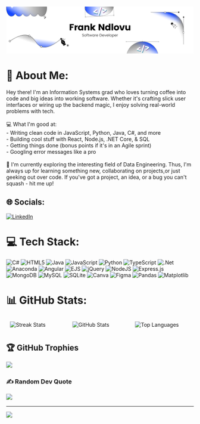 ![Banner](./Frank_Github_Banner.png)

# 📢  About Me:
Hey there! I'm an Information Systems grad who loves turning coffee into code and big ideas into working software. Whether it's crafting slick user interfaces or wiring up the backend magic, I enjoy solving real-world problems with tech. <br/>
<br/>
💻 What I'm good at:<br/>
    - Writing clean code in JavaScript, Python, Java, C#, and more<br/>
    - Building cool stuff with React, Node.js, .NET Core, & SQL<br/>
    - Getting things done (bonus points if it's in an Agile sprint)<br/>
    - Googling error messages like a pro<br/>
<br/>
🔗 I'm currently exploring the interesting field of Data Engineering. Thus, I'm always up for learning something new, collaborating on projects,or just geeking out over code. If you've got a project, an idea, or a bug you can't squash - hit me up! 
 
## 🌐 Socials:
[![LinkedIn](https://img.shields.io/badge/LinkedIn-%230077B5.svg?logo=linkedin&logoColor=white)](www.linkedin.com/in/frank-ndlovu-9837a8278) 

# 💻 Tech Stack:
![C#](https://img.shields.io/badge/c%23-%23239120.svg?style=for-the-badge&logo=csharp&logoColor=white) ![HTML5](https://img.shields.io/badge/html5-%23E34F26.svg?style=for-the-badge&logo=html5&logoColor=white) ![Java](https://img.shields.io/badge/java-%23ED8B00.svg?style=for-the-badge&logo=openjdk&logoColor=white) ![JavaScript](https://img.shields.io/badge/javascript-%23323330.svg?style=for-the-badge&logo=javascript&logoColor=%23F7DF1E) ![Python](https://img.shields.io/badge/python-3670A0?style=for-the-badge&logo=python&logoColor=ffdd54) ![TypeScript](https://img.shields.io/badge/typescript-%23007ACC.svg?style=for-the-badge&logo=typescript&logoColor=white) ![.Net](https://img.shields.io/badge/.NET-5C2D91?style=for-the-badge&logo=.net&logoColor=white) ![Anaconda](https://img.shields.io/badge/Anaconda-%2344A833.svg?style=for-the-badge&logo=anaconda&logoColor=white) ![Angular](https://img.shields.io/badge/angular-%23DD0031.svg?style=for-the-badge&logo=angular&logoColor=white) ![EJS](https://img.shields.io/badge/ejs-%23B4CA65.svg?style=for-the-badge&logo=ejs&logoColor=black) ![jQuery](https://img.shields.io/badge/jquery-%230769AD.svg?style=for-the-badge&logo=jquery&logoColor=white) ![NodeJS](https://img.shields.io/badge/node.js-6DA55F?style=for-the-badge&logo=node.js&logoColor=white) ![Express.js](https://img.shields.io/badge/express.js-%23404d59.svg?style=for-the-badge&logo=express&logoColor=%2361DAFB) ![MongoDB](https://img.shields.io/badge/MongoDB-%234ea94b.svg?style=for-the-badge&logo=mongodb&logoColor=white) ![MySQL](https://img.shields.io/badge/mysql-4479A1.svg?style=for-the-badge&logo=mysql&logoColor=white) ![SQLite](https://img.shields.io/badge/sqlite-%2307405e.svg?style=for-the-badge&logo=sqlite&logoColor=white) ![Canva](https://img.shields.io/badge/Canva-%2300C4CC.svg?style=for-the-badge&logo=Canva&logoColor=white) ![Figma](https://img.shields.io/badge/figma-%23F24E1E.svg?style=for-the-badge&logo=figma&logoColor=white) ![Pandas](https://img.shields.io/badge/pandas-%23150458.svg?style=for-the-badge&logo=pandas&logoColor=white) ![Matplotlib](https://img.shields.io/badge/Matplotlib-%23ffffff.svg?style=for-the-badge&logo=Matplotlib&logoColor=black)
# 📊 GitHub Stats:
<div style="display: flex; justify-content: center; align-items: center;">
  <img src="https://nirzak-streak-stats.vercel.app/?user=FrankCodedIt&theme=dark&hide_border=false" alt="Streak Stats" width="300" style="margin: 10px;" />
  <img src="https://github-readme-stats.vercel.app/api?username=FrankCodedIt&theme=dark&hide_border=false&include_all_commits=false&count_private=false" alt="GitHub Stats" width="300" style="margin: 10px;" />
  <img src="https://github-readme-stats.vercel.app/api/top-langs/?username=FrankCodedIt&theme=dark&hide_border=false&include_all_commits=false&count_private=false&layout=compact" alt="Top Languages" width="300" style="margin: 10px;" />
</div>

## 🏆 GitHub Trophies
![](https://github-profile-trophy.vercel.app/?username=FrankCodedIt&theme=radical&no-frame=false&no-bg=true&margin-w=4)

### ✍️ Random Dev Quote
![](https://quotes-github-readme.vercel.app/api?type=horizontal&theme=dark)

---
[![](https://visitcount.itsvg.in/api?id=FrankCodedIt&icon=2&color=1)](https://visitcount.itsvg.in)
